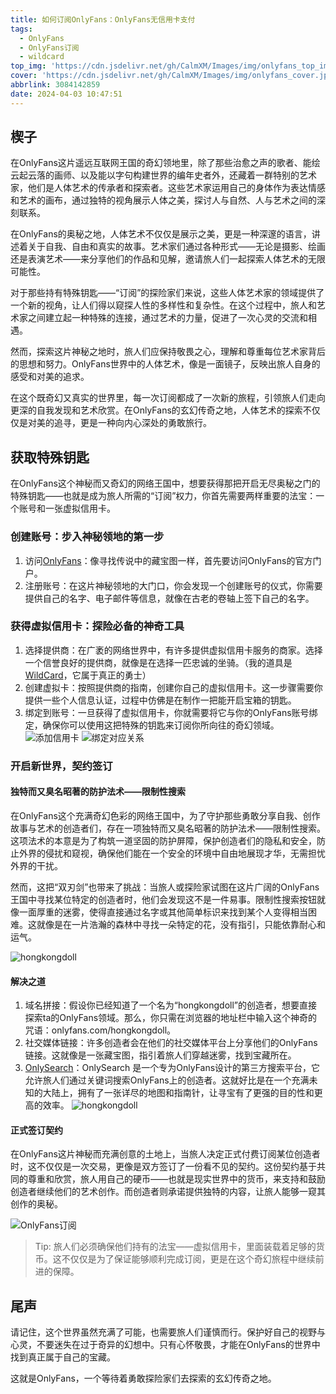 ```yaml
---
title: 如何订阅OnlyFans：OnlyFans无信用卡支付
tags:
  - OnlyFans
  - OnlyFans订阅
  - wildcard
top_img: 'https://cdn.jsdelivr.net/gh/CalmXM/Images/img/onlyfans_top_img.jpg'
cover: 'https://cdn.jsdelivr.net/gh/CalmXM/Images/img/onlyfans_cover.jpg'
abbrlink: 3084142859
date: 2024-04-03 10:47:51
---
```



## 楔子

在OnlyFans这片遥远互联网王国的奇幻领地里，除了那些治愈之声的歌者、能绘云起云落的画师、以及能以字句构建世界的编年史者外，还藏着一群特别的艺术家，他们是人体艺术的传承者和探索者。这些艺术家运用自己的身体作为表达情感和艺术的画布，通过独特的视角展示人体之美，探讨人与自然、人与艺术之间的深刻联系。

在OnlyFans的奥秘之地，人体艺术不仅仅是展示之美，更是一种深邃的语言，讲述着关于自我、自由和真实的故事。艺术家们通过各种形式——无论是摄影、绘画还是表演艺术——来分享他们的作品和见解，邀请旅人们一起探索人体艺术的无限可能性。

对于那些持有特殊钥匙——“订阅”的探险家们来说，这些人体艺术家的领域提供了一个新的视角，让人们得以窥探人性的多样性和复杂性。在这个过程中，旅人和艺术家之间建立起一种特殊的连接，通过艺术的力量，促进了一次心灵的交流和相遇。

然而，探索这片神秘之地时，旅人们应保持敬畏之心，理解和尊重每位艺术家背后的思想和努力。OnlyFans世界中的人体艺术，像是一面镜子，反映出旅人自身的感受和对美的追求。

在这个既奇幻又真实的世界里，每一次订阅都成了一次新的旅程，引领旅人们走向更深的自我发现和艺术欣赏。在OnlyFans的玄幻传奇之地，人体艺术的探索不仅仅是对美的追寻，更是一种向内心深处的勇敢旅行。

## 获取特殊钥匙

在OnlyFans这个神秘而又奇幻的网络王国中，想要获得那把开启无尽奥秘之门的特殊钥匙——也就是成为旅人所需的“订阅”权力，你首先需要两样重要的法宝：一个账号和一张虚拟信用卡。

### 创建账号：步入神秘领地的第一步

1. 访问[OnlyFans](https://onlyfans.com/)：像寻找传说中的藏宝图一样，首先要访问OnlyFans的官方门户。
2. 注册账号：在这片神秘领地的大门口，你会发现一个创建账号的仪式，你需要提供自己的名字、电子邮件等信息，就像在古老的卷轴上签下自己的名字。

### 获得虚拟信用卡：探险必备的神奇工具

1. 选择提供商：在广袤的网络世界中，有许多提供虚拟信用卡服务的商家。选择一个信誉良好的提供商，就像是在选择一匹忠诚的坐骑。（我的道具是[WildCard](https://bewildcard.com/i/IKUNCTRL)，它属于真正的勇士）
2. 创建虚拟卡：按照提供商的指南，创建你自己的虚拟信用卡。这一步骤需要你提供一些个人信息认证，过程中仿佛是在制作一把能开启宝箱的钥匙。
3. 绑定到账号：一旦获得了虚拟信用卡，你就需要将它与你的OnlyFans账号绑定，确保你可以使用这把特殊的钥匙来订阅你所向往的奇幻领域。
![添加信用卡](https://cdn.jsdelivr.net/gh/CalmXM/Images/img/onlyfans_subscribe.png)
![绑定对应关系](https://cdn.jsdelivr.net/gh/CalmXM/Images/img/wildcard_pay.png)

### 开启新世界，契约签订

#### 独特而又臭名昭著的防护法术——限制性搜索

在OnlyFans这个充满奇幻色彩的网络王国中，为了守护那些勇敢分享自我、创作故事与艺术的创造者们，存在一项独特而又臭名昭著的防护法术——限制性搜索。这项法术的本意是为了构筑一道坚固的防护屏障，保护创造者们的隐私和安全，防止外界的侵扰和窥视，确保他们能在一个安全的环境中自由地展现才华，无需担忧外界的干扰。

然而，这把“双刃剑”也带来了挑战：当旅人或探险家试图在这片广阔的OnlyFans王国中寻找某位特定的创造者时，他们会发现这不是一件易事。限制性搜索按钮就像一面厚重的迷雾，使得直接通过名字或其他简单标识来找到某个人变得相当困难。这就像是在一片浩瀚的森林中寻找一朵特定的花，没有指引，只能依靠耐心和运气。

![hongkongdoll](https://cdn.jsdelivr.net/gh/CalmXM/Images/img/onlyfans_hongkongdoll.png)

#### 解决之道

1. 域名拼接：假设你已经知道了一个名为“hongkongdoll”的创造者，想要直接探索ta的OnlyFans领域。那么，你只需在浏览器的地址栏中输入这个神奇的咒语：onlyfans.com/hongkongdoll。
2. 社交媒体链接：许多创造者会在他们的社交媒体平台上分享他们的OnlyFans链接。这就像是一张藏宝图，指引着旅人们穿越迷雾，找到宝藏所在。
3. [OnlySearch](https://onlysearch.co/)：OnlySearch 是一个专为OnlyFans设计的第三方搜索平台，它允许旅人们通过关键词搜索OnlyFans上的创造者。这就好比是在一个充满未知的大陆上，拥有了一张详尽的地图和指南针，让寻宝有了更强的目的性和更高的效率。
![hongkongdoll](https://cdn.jsdelivr.net/gh/CalmXM/Images/img/hongkongdoll_search.png)

#### 正式签订契约

在OnlyFans这片神秘而充满创意的土地上，当旅人决定正式付费订阅某位创造者时，这不仅仅是一次交易，更像是双方签订了一份看不见的契约。这份契约基于共同的尊重和欣赏，旅人用自己的硬币——也就是现实世界中的货币，来支持和鼓励创造者继续他们的艺术创作。而创造者则承诺提供独特的内容，让旅人能够一窥其创作的奥秘。

![OnlyFans订阅](https://cdn.jsdelivr.net/gh/CalmXM/Images/img/onlyfans_hkd_subscrible.png)

> Tip: 旅人们必须确保他们持有的法宝——虚拟信用卡，里面装载着足够的货币。这不仅仅是为了保证能够顺利完成订阅，更是在这个奇幻旅程中继续前进的保障。

## 尾声

请记住，这个世界虽然充满了可能，也需要旅人们谨慎而行。保护好自己的视野与心灵，不要迷失在过于奇异的幻想中。只有心怀敬畏，才能在OnlyFans的世界中找到真正属于自己的宝藏。

这就是OnlyFans，一个等待着勇敢探险家们去探索的玄幻传奇之地。
